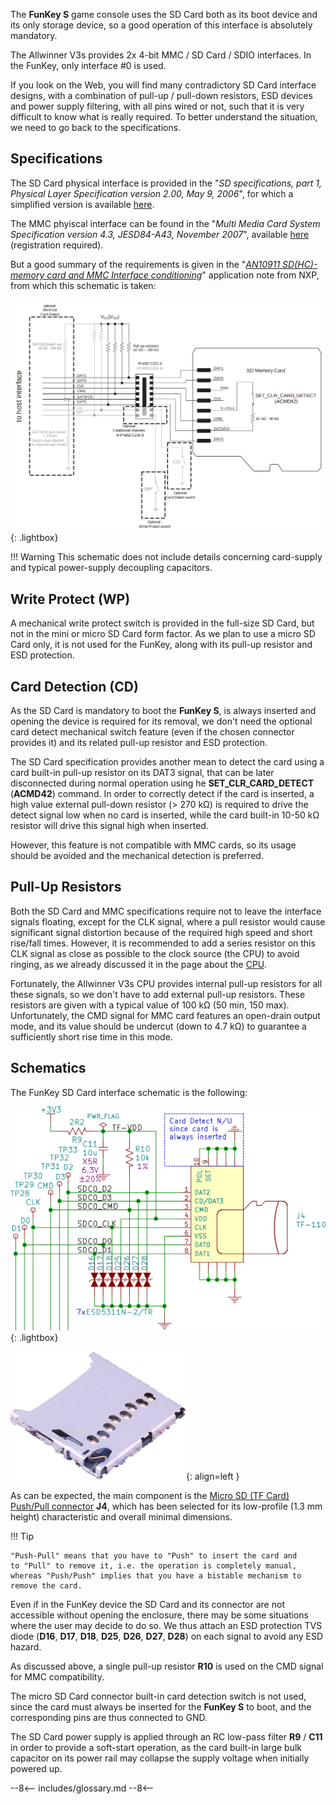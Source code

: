 The **FunKey S** game console uses the SD Card both as its boot device
and its only storage device, so a good operation of this interface is
absolutely mandatory.

The Allwinner V3s provides 2x 4-bit MMC / SD Card / SDIO
interfaces. In the FunKey, only interface #0 is used.

If you look on the Web, you will find many contradictory SD Card
interface designs, with a combination of pull-up / pull-down
resistors, ESD devices and power supply filtering, with all pins wired
or not, such that it is very difficult to know what is really
required. To better understand the situation, we need to go back to
the specifications.

## Specifications

The SD Card physical interface is provided in the "<i>SD specifications,
part 1, Physical Layer Specification version 2.00, May 9, 2006</i>", for
which a simplified version is available [here][1].

The MMC phyiscal interface can be found in the "<i>Multi Media Card
System Specification version 4.3, JESD84-A43, November 2007</i>",
available [here][2] (registration required).

But a good summary of the requirements is given in the "[<i>AN10911
SD(HC)-memory card and MMC Interface conditioning</i>][3]" application
note from NXP, from which this schematic is taken:

![SD MMC Interface](/assets/images/SD_MMC_Interface.png){: .lightbox}

!!! Warning
    This schematic does not include details concerning card-supply and
    typical power-supply decoupling capacitors.

## Write Protect (WP)

A mechanical write protect switch is provided in the full-size SD
Card, but not in the mini or micro SD Card form factor. As we plan to
use a micro SD Card only, it is not used for the FunKey, along with
its pull-up resistor and ESD protection.

## Card Detection (CD)

As the SD Card is mandatory to boot the **FunKey S**, is always
inserted and opening the device is required for its removal, we don't
need the optional card detect mechanical switch feature (even if the
chosen connector provides it) and its related pull-up resistor and ESD
protection.

The SD Card specification provides another mean to detect the card
using a card built-in pull-up resistor on its DAT3 signal, that can be
later disconnected during normal operation using he
**SET_CLR_CARD_DETECT** (**ACMD42**) command. In order to correctly
detect if the card is inserted, a high value external pull-down
resistor (> 270 kΩ) is required to drive the detect signal low when no
card is inserted, while the card built-in 10-50 kΩ resistor will drive
this signal high when inserted.

However, this feature is not compatible with MMC cards, so its usage
should be avoided and the mechanical detection is preferred.

## Pull-Up Resistors

Both the SD Card and MMC specifications require not to leave the
interface signals floating, except for the CLK signal, where a pull
resistor would cause significant signal distortion because of the
required high speed and short rise/fall times. However, it is
recommended to add a series resistor on this CLK signal as close as
possible to the clock source (the CPU) to avoid ringing, as we already
discussed it in the page about the [CPU][4].

Fortunately, the Allwinner V3s CPU provides internal pull-up resistors
for all these signals, so we don't have to add external pull-up
resistors. These resistors are given with a typical value of 100 kΩ
(50 min, 150 max). Unfortunately, the CMD signal for MMC card features
an open-drain output mode, and its value should be undercut (down to
4.7 kΩ) to guarantee a sufficiently short rise time in this mode.

## Schematics

The FunKey SD Card interface schematic is the following:

![SD Card Schematics](/assets/images/SD_Card_Schematics.png){: .lightbox}

![TF-110](/assets/images/TF-110.png){: align=left }

As can be expected, the main component is the [Micro SD (TF Card)
Push/Pull connector][5] **J4**, which has been selected for its
low-profile (1.3 mm height) characteristic and overall minimal
dimensions.

!!! Tip

    "Push-Pull" means that you have to "Push" to insert the card and
    to "Pull" to remove it, i.e. the operation is completely manual,
    whereas "Push/Push" implies that you have a bistable mechanism to
    remove the card.

Even if in the FunKey device the SD Card and its connector are not
accessible without opening the enclosure, there may be some situations
where the user may decide to do so. We thus attach an ESD protection
TVS diode (**D16**, **D17**, **D18**, **D25**, **D26**, **D27**,
**D28**) on each signal to avoid any ESD hazard.

As discussed above, a single pull-up resistor **R10** is used on the CMD
signal for MMC compatibility.

The micro SD Card connector built-in card detection switch is not
used, since the card must always be inserted for the **FunKey S** to
boot, and the corresponding pins are thus connected to GND.

The SD Card power supply is applied through an RC low-pass filter
**R9** / **C11** in order to provide a soft-start operation, as the
card built-in large bulk capacitor on its power rail may collapse the
supply voltage when initially powered up.

[1]: https://www.sdcard.org/downloads/pls/click.php?p=Part1_Physical_Layer_Simplified_Specification_Ver6.00.jpg&f=Part1_Physical_Layer_Simplified_Specification_Ver6.00.pdf&e=EN_SS1
[2]: https://www.jedec.org/document_search/field_keywords/emmc-3147
[3]: https://www.mouser.com/catalog/specsheets/an10911.pdf
[4]: /developers/hardware/cpu
[5]: https://github.com/FunKey-Project/FunKey-S-Hardware/blob/master/Datasheets/C266613_%E6%8A%BD%E6%8B%89%E5%BC%8FTF%E5%8D%A1%E5%BA%A7_2018-08-20.PDF

--8<--
includes/glossary.md
--8<--
